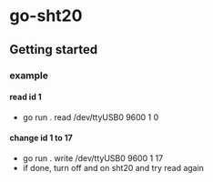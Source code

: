 # go-sht20

## Getting started

### example 
#### read id 1 
- go run . read /dev/ttyUSB0 9600 1 0

#### change id 1 to 17
- go run . write /dev/ttyUSB0 9600 1 17
- if done, turn off and on sht20 and try read again


